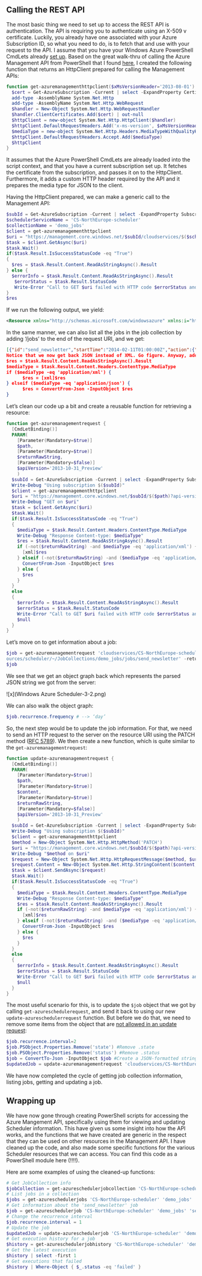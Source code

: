 ## Calling the REST API
The most basic thing we need to set up to access the REST API is authentication. The API is requiring you to authenticate using an X-509 v certificate. Luckily, you already have one associated with your Azure Subscription ID, so what you need to do, is to fetch that and use with your request to the API. I assume that you have your Windows Azure PowerShell CmdLets already [set up](http://www.windowsazure.com/en-us/documentation/articles/install-configure-powershell/). Based on the great walk-thru of calling the Azure Management API from PowerShell that I found [here](http://michaelwasham.com/2013/10/08/calling-the-windows-azure-management-api-from-powershell/), I created the following function that returns an HttpClient prepared for calling the Management APIs:
```PowerShell
function get-azuremanagementhttpclient($xMsVersionHeader='2013-08-01') {
  $cert = Get-AzureSubscription -Current | select -ExpandProperty Certificate                
  add-type -AssemblyName System.Net.Http                                                             
  add-type -AssemblyName System.Net.Http.WebRequest                                                   
  $handler = New-Object System.Net.Http.WebRequestHandler                                             
  $handler.ClientCertificates.Add($cert) | out-null                                                              
  $httpClient = new-object System.Net.Http.HttpClient($handler)                                       
  $httpClient.DefaultRequestHeaders.Add('x-ms-version', $xMsVersionHeader)                                 
  $mediaType = new-object System.Net.Http.Headers.MediaTypeWithQualityHeaderValue('application/xml')  
  $httpClient.DefaultRequestHeaders.Accept.Add($mediaType)                                            
  $httpClient
}
```
It assumes that the Azure PowerShell CmdLets are already loaded into the script context, and that you have a current subscription set up. It fetches the certificate from the subscription, and passes it on to the HttpClient. Furthermore, it adds a custom HTTP header required by the API and it prepares the media type for JSON to the client.

Having the HttpClient prepared, we can make a generic call to the Management API:
```PowerShell
$subId = Get-AzureSubscription -Current | select -ExpandProperty SubscriptionId
$schedulerServiceName = 'CS-NorthEurope-scheduler'
$collectionName = 'demo_jobs'
$client = get-azuremanagementhttpclient
$uri = "https://management.core.windows.net/$subId/cloudservices/$($schedulerServiceName)/resources/scheduler/~/JobCollections/$collectionName/jobs?api-version=$apiVersion"
$task = $client.GetAsync($uri) 
$task.Wait()                                                                            
if($task.Result.IsSuccessStatusCode -eq "True")
{
  $res = $task.Result.Content.ReadAsStringAsync().Result
} else {
  $errorInfo = $task.Result.Content.ReadAsStringAsync().Result
   $errorStatus = $task.Result.StatusCode
   Write-Error "Call to GET $uri failed with HTTP code $errorStatus and message $errorInfo"
}
$res
```
If we run the following output, we yield:
```XML
<Resource xmlns="http://schemas.microsoft.com/windowsazure" xmlns:i="http://www.w3.org/2001/XMLSchema-instance"><CloudServiceSettings><GeoRegion>North Europe</GeoRegion></CloudServiceSettings><ETag>9134ee7f-ba2b-4298-b3c1-540c4ee2d0cc</ETag><IntrinsicSettings><Plan>Standard</Plan><Quota><MaxJobCount>50</MaxJobCount><MaxRecurrence><Frequency>Minute</Frequency><Interval>1</Interval></MaxRecurrence></Quota></IntrinsicSettings><Name>demo_jobs</Name><OperationStatus><Error><HttpCode>200</HttpCode><Message>OK</Message></Error><Result>Succeeded</Result></OperationStatus><PromotionCode></PromotionCode><SchemaVersion>1.1</SchemaVersion><State>Started</State><SubState i:nil="true"/><Type>jobcollections</Type></Resource>
```
In the same manner, we can also list all the jobs in the job collection by adding ‘/jobs’ to the end of the request URI, and we get:
```JSON 
[{"id":"send_newsletter","startTime":"2014-02-11T01:00:00Z","action":{"queueMessage":{"storageAccount":"sojourn","queueName":"email","sasToken":"?sv=2012-02-12&si=SchedulerAccessPolicy11.02.2014%2014%3A28%3A22&sig=mSIuQQxWK9t%2BQCn7VGRjKeholH7FNGVLRdp9zriFNtQ%3D","message":"action:send_newsletter"},"type":"storageQueue"},"recurrence":{"frequency":"day","endTime":"2015-02-12T00:00:00Z","interval":1},"state":"enabled","status":{"lastExecutionTime":"2014-02-13T01:00:00.9736795Z","nextExecutionTime":"2014-02-14T01:00:00Z","executionCount":2,"failureCount":0,"faultedCount":0}}]
Notice that we now get back JSON instead of XML. Go figure. Anyway, add some code to detect the result format, and parse it accordingly:
$res = $task.Result.Content.ReadAsStringAsync().Result
$mediaType = $task.Result.Content.Headers.ContentType.MediaType
if ($mediaType -eq 'application/xml') {
      $res = [xml]$res
} elseif ($mediaType -eq 'application/json') {
      $res = ConvertFrom-Json -InputObject $res
}
``` 
Let’s clean our code up a bit and create a reusable function for retrieving a resource:
```PowerShell
function get-azuremanagementrequest {
  [CmdLetBinding()]
  PARAM(
    [Parameter(Mandatory=$true)]
    $path, 
    [Parameter(Mandatory=$true)]
    $returnRawString,
    [Parameter(Mandatory=$false)]
    $apiVersion='2013-10-31_Preview'
    )
  $subId = Get-AzureSubscription -Current | select -ExpandProperty SubscriptionId
  Write-Debug "Using subscription $($subId)"
  $client = get-azuremanagementhttpclient
  $uri = "https://management.core.windows.net/$subId/$($path)?api-version=$apiVersion"
  Write-Debug "GET on $uri"
  $task = $client.GetAsync($uri)                                          
  $task.Wait()                                                                            
  if($task.Result.IsSuccessStatusCode -eq "True")
  {
    $mediaType = $task.Result.Content.Headers.ContentType.MediaType
    Write-Debug "Response Content-type: $mediaType"
    $res = $task.Result.Content.ReadAsStringAsync().Result
    if (-not($returnRawString) -and $mediaType -eq 'application/xml') {
      [xml]$res
    } elseif (-not($returnRawString) -and ($mediaType -eq 'application/json')) {
      ConvertFrom-Json -InputObject $res
    } else {
      $res
    }
  } 
  else
  {
    $errorInfo = $task.Result.Content.ReadAsStringAsync().Result
    $errorStatus = $task.Result.StatusCode
    Write-Error "Call to GET $uri failed with HTTP code $errorStatus and message $errorInfo"
    $null
  } 
}
```
Let’s move on to get information about a job: 
```PowerShell
$job = get-azuremanagementrequest 'cloudservices/CS-NorthEurope-scheduler/res
ources/scheduler/~/JobCollections/demo_jobs/jobs/send_newsletter' -returnRawString $false
$job
```
We see that we get an object graph back which represents the parsed JSON string we got from the server:

![x](Windows Azure Scheduler-3-2.png)

We can also walk the object graph:
```PowerShell
$job.recurrence.frequency # --> ‘day’
```
So, the next step would be to update the job information. For that, we need to send an HTTP request to the server on the resource URI using the PATCH method ([RFC 5789](https://tools.ietf.org/html/rfc5789)). We then create a new function, which is quite similar to the <code>get-azuremanagementrequest</code>:      
```PowerShell
function update-azuremanagementrequest {
  [CmdLetBinding()]
  PARAM(
    [Parameter(Mandatory=$true)]
    $path, 
    [Parameter(Mandatory=$true)]
    $content, 
    [Parameter(Mandatory=$true)]
    $returnRawString,
    [Parameter(Mandatory=$false)]
    $apiVersion='2013-10-31_Preview'
    )
  $subId = Get-AzureSubscription -Current | select -ExpandProperty SubscriptionId
  Write-Debug "Using subscription $($subId)"
  $client = get-azuremanagementhttpclient
  $method = New-Object System.Net.Http.HttpMethod('PATCH')
  $uri = "https://management.core.windows.net/$subId/$($path)?api-version=$apiVersion"
  Write-Debug "$method on $uri" 
  $request = New-Object System.Net.Http.HttpRequestMessage($method, $uri)
  $request.Content = New-Object System.Net.Http.StringContent($content, [System.Text.Encoding]::UTF8, 'application/json')
  $task = $client.SendAsync($request)
  $task.Wait()                                                                            
  if($task.Result.IsSuccessStatusCode -eq "True")
  {
    $mediaType = $task.Result.Content.Headers.ContentType.MediaType
    Write-Debug "Response Content-type: $mediaType"
    $res = $task.Result.Content.ReadAsStringAsync().Result
    if (-not($returnRawString) -and $mediaType -eq 'application/xml') {
      [xml]$res
    } elseif (-not($returnRawString) -and ($mediaType -eq 'application/json')) {
      ConvertFrom-Json -InputObject $res
    } else {
      $res
    }
  } 
  else
  {
    $errorInfo = $task.Result.Content.ReadAsStringAsync().Result
    $errorStatus = $task.Result.StatusCode
    Write-Error "Call to GET $uri failed with HTTP code $errorStatus and message $errorInfo"
    $null
  }
}
```
The most useful scenario for this, is to update the <code>$job</code> object that we got by calling <code>get-azureschedulerequest</code>, and send it back to using our new <code>update-azureschedulerrequest</code> function. But before we do that, we need to remove some items from the object that are [not allowed in an update request](http://msdn.microsoft.com/en-us/library/windowsazure/dn528934.aspx):
```PowerShell
$job.recurrence.interval=2               
$job.PSObject.Properties.Remove('state') #Remove .state 
$job.PSObject.Properties.Remove('status') #Remove .status
$job = ConvertTo-Json -InputObject $job #Create a JSON-formatted string
$updatedJob = update-azuremanagementrequest 'cloudservices/CS-NorthEurope-scheduler/resources/scheduler/~/JobCollections/demo_jobs/jobs/send_newsletter' $job -returnRawString $false
```
We have now completed the cycle of getting job collection information, listing jobs, getting and updating a job.
## Wrapping up
We have now gone through creating PowerShell scripts for accessing the Azure Mangement API, specifically using them for viewing and updating Scheduler information. This have given us some insight into how the API works, and the functions that we have created are generic in the respect that they can be used on other resources in the Management API. I have cleaned up the code, and also made some specific functions for the various Scheduler resources that we can access. You can find this code as a PowerShell module here (!!!!).

Here are some examples of using the cleaned-up functions:
```PowerShell
# Get JobCollection info
$jobCollection = get-azureschedulerjobcollection 'CS-NorthEurope-scheduler' 'demo_jobs'
# List jobs in a collection                                                                                                
$jobs = get-azureschedulerjobs 'CS-NorthEurope-scheduler' 'demo_jobs'
# Get information about the 'send_newsletter' job
$job = get-azureschedulerjob 'CS-NorthEurope-scheduler' 'demo_jobs' 'send_newsletter'
# Change the recurrence interval                                                                                          
$job.recurrence.interval = 1    
# Update the job                                             
$updatedJob = update-azureschedulerjob 'CS-NorthEurope-scheduler' 'demo_jobs'
# Get execution history for a job
$history = get-azureschedulerjobhistory 'CS-NorthEurope-scheduler' 'demo_jobs' 'send_newsletter'        
# Get the latest execution
$history | select -first 1
# Get executions that failed                                                                               
$history | Where-Object { $_.status -eq 'failed' }
```
